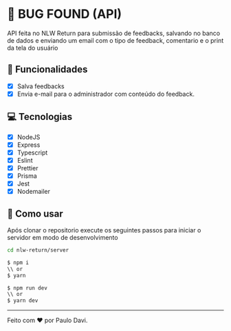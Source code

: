 # 🐛 BUG FOUND (API)

API feita no NLW Return para submissão de feedbacks, salvando no banco de dados e enviando um email com o tipo de feedback, comentario e o print da tela do usuário

## :pencil: Funcionalidades

- [X] Salva feedbacks
- [X] Envia e-mail para o administrador com conteúdo do feedback.

## :computer: Tecnologias

- [X] NodeJS
- [X] Express
- [X] Typescript
- [X] Eslint
- [X] Prettier
- [X] Prisma
- [X] Jest
- [X] Nodemailer

## :floppy_disk: Como usar

Após clonar o repositorio execute os seguintes passos para iniciar o servidor em modo de desenvolvimento

```zsh
cd nlw-return/server
```

```zsh
$ npm i
\\ or
$ yarn
```

```zsh
$ npm run dev
\\ or
$ yarn dev
```

---

Feito com :heart: por Paulo Davi.
